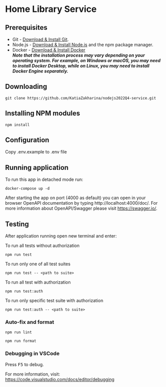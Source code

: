 # Home Library Service

## Prerequisites

- Git - [Download & Install Git](https://git-scm.com/downloads).
- Node.js - [Download & Install Node.js](https://nodejs.org/en/download/) and the npm package manager.
- Docker - [Download & Install Docker](https://docs.docker.com/get-docker/)   
***Note that the installation process may vary depending on your operating system. For example, on Windows or macOS, you may need to install Docker Desktop, while on Linux, you may need to install Docker Engine separately.***

## Downloading

```
git clone https://github.com/KatiaZakharina/nodejs2022Q4-service.git
```

## Installing NPM modules

```
npm install
```

## Configuration

Copy .env.example to .env file

## Running application

To run this app in detached mode run:

```
docker-compose up -d
```

After starting the app on port (4000 as default) you can open
in your browser OpenAPI documentation by typing http://localhost:4000/doc/.
For more information about OpenAPI/Swagger please visit https://swagger.io/.

## Testing

After application running open new terminal and enter:

To run all tests without authorization

```
npm run test
```

To run only one of all test suites

```
npm run test -- <path to suite>
```

To run all test with authorization

```
npm run test:auth
```

To run only specific test suite with authorization

```
npm run test:auth -- <path to suite>
```

### Auto-fix and format

```
npm run lint
```

```
npm run format
```

### Debugging in VSCode

Press <kbd>F5</kbd> to debug.

For more information, visit: https://code.visualstudio.com/docs/editor/debugging
